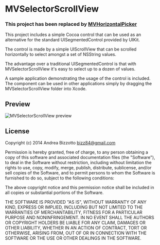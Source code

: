 MVSelectorScrollView
=======================================================

### This project has been replaced by [MVHorizontalPicker](https://github.com/bizz84/MVHorizontalPicker)

This project includes a simple Cocoa control that can be used as an alternative for the standard UISegmentedControl provided by UIKit.

The control is made by a simple UIScrollView that can be scrolled horizontally to select amongst a set of NSString values.

The advantage over a traditional UISegmentedControl is that with MVSelectorScrollView it's easy to select up to a dozen of values.

A sample application demonstrating the usage of the control is included. The component can be used in other applications simply by dragging the MVSelectorScrollView folder into Xcode.

Preview
-------------------------------------------------------

![MVSelectorScrollView preview](https://github.com/bizz84/MVSelectorScrollView/raw/master/preview.png "MVSelectorScrollView preview")

License
-------------------------------------------------------

Copyright (c) 2014 Andrea Bizzotto bizz84@gmail.com

Permission is hereby granted, free of charge, to any person obtaining a copy of this software and associated documentation files (the "Software"), to deal in the Software without restriction, including without limitation the rights to use, copy, modify, merge, publish, distribute, sublicense, and/or sell copies of the Software, and to permit persons to whom the Software is furnished to do so, subject to the following conditions:

The above copyright notice and this permission notice shall be included in all copies or substantial portions of the Software.

THE SOFTWARE IS PROVIDED "AS IS", WITHOUT WARRANTY OF ANY KIND, EXPRESS OR IMPLIED, INCLUDING BUT NOT LIMITED TO THE WARRANTIES OF MERCHANTABILITY, FITNESS FOR A PARTICULAR PURPOSE AND NONINFRINGEMENT. IN NO EVENT SHALL THE AUTHORS OR COPYRIGHT HOLDERS BE LIABLE FOR ANY CLAIM, DAMAGES OR OTHER LIABILITY, WHETHER IN AN ACTION OF CONTRACT, TORT OR OTHERWISE, ARISING FROM, OUT OF OR IN CONNECTION WITH THE SOFTWARE OR THE USE OR OTHER DEALINGS IN THE SOFTWARE.
